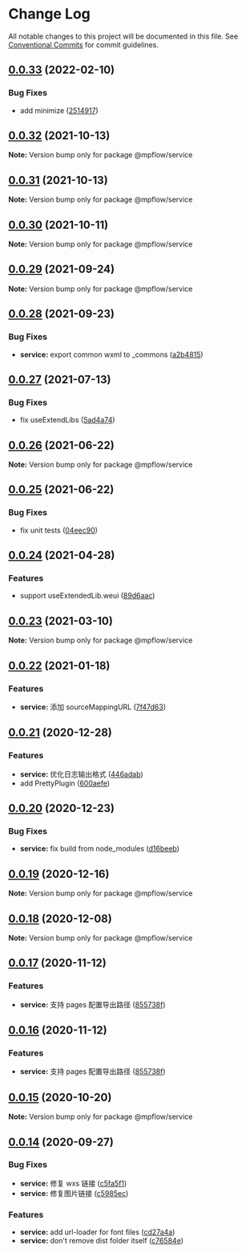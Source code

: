 # Change Log

All notable changes to this project will be documented in this file.
See [Conventional Commits](https://conventionalcommits.org) for commit guidelines.

## [0.0.33](https://github.com/wechat-miniprogram/mpflow/compare/@mpflow/service@0.0.32...@mpflow/service@0.0.33) (2022-02-10)

### Bug Fixes

- add minimize ([2514917](https://github.com/wechat-miniprogram/mpflow/commit/2514917ee9cdb1b8dabf0829e299ea90f86d9fc9))

## [0.0.32](https://github.com/wechat-miniprogram/mpflow/compare/@mpflow/service@0.0.31...@mpflow/service@0.0.32) (2021-10-13)

**Note:** Version bump only for package @mpflow/service

## [0.0.31](https://github.com/wechat-miniprogram/mpflow/compare/@mpflow/service@0.0.30...@mpflow/service@0.0.31) (2021-10-13)

**Note:** Version bump only for package @mpflow/service

## [0.0.30](https://github.com/wechat-miniprogram/mpflow/compare/@mpflow/service@0.0.29...@mpflow/service@0.0.30) (2021-10-11)

**Note:** Version bump only for package @mpflow/service

## [0.0.29](https://github.com/wechat-miniprogram/mpflow/compare/@mpflow/service@0.0.28...@mpflow/service@0.0.29) (2021-09-24)

**Note:** Version bump only for package @mpflow/service

## [0.0.28](https://github.com/wechat-miniprogram/mpflow/compare/@mpflow/service@0.0.27...@mpflow/service@0.0.28) (2021-09-23)

### Bug Fixes

- **service:** export common wxml to \_commons ([a2b4815](https://github.com/wechat-miniprogram/mpflow/commit/a2b48151cd5df9b5ceaff8ea11535d936fb133ef))

## [0.0.27](https://github.com/wechat-miniprogram/mpflow/compare/@mpflow/service@0.0.26...@mpflow/service@0.0.27) (2021-07-13)

### Bug Fixes

- fix useExtendLibs ([5ad4a74](https://github.com/wechat-miniprogram/mpflow/commit/5ad4a747d31e278f7aea80cf9bd2d6a3d11a212a))

## [0.0.26](https://github.com/wechat-miniprogram/mpflow/compare/@mpflow/service@0.0.25...@mpflow/service@0.0.26) (2021-06-22)

**Note:** Version bump only for package @mpflow/service

## [0.0.25](https://github.com/wechat-miniprogram/mpflow/compare/@mpflow/service@0.0.24...@mpflow/service@0.0.25) (2021-06-22)

### Bug Fixes

- fix unit tests ([04eec90](https://github.com/wechat-miniprogram/mpflow/commit/04eec90c9106015328db4682eee86b85f46a78b6))

## [0.0.24](https://github.com/wechat-miniprogram/mpflow/compare/@mpflow/service@0.0.23...@mpflow/service@0.0.24) (2021-04-28)

### Features

- support useExtendedLib.weui ([89d6aac](https://github.com/wechat-miniprogram/mpflow/commit/89d6aac7f28c4e1f233849dcafaa12c85abc9625))

## [0.0.23](https://github.com/wechat-miniprogram/mpflow/compare/@mpflow/service@0.0.22...@mpflow/service@0.0.23) (2021-03-10)

**Note:** Version bump only for package @mpflow/service

## [0.0.22](https://github.com/wechat-miniprogram/mpflow/compare/@mpflow/service@0.0.21...@mpflow/service@0.0.22) (2021-01-18)

### Features

- **service:** 添加 sourceMappingURL ([7f47d63](https://github.com/wechat-miniprogram/mpflow/commit/7f47d63088ba6eb5433062152c7439c67e341b2d))

## [0.0.21](https://github.com/wechat-miniprogram/mpflow/compare/@mpflow/service@0.0.20...@mpflow/service@0.0.21) (2020-12-28)

### Features

- **service:** 优化日志输出格式 ([446adab](https://github.com/wechat-miniprogram/mpflow/commit/446adab677bd670c970ac1da2a3779c2b1a2c3eb))
- add PrettyPlugin ([600aefe](https://github.com/wechat-miniprogram/mpflow/commit/600aefecfa9a54f2f7cce73fa080f1dd6a76e81a))

## [0.0.20](https://github.com/wechat-miniprogram/mpflow/compare/@mpflow/service@0.0.19...@mpflow/service@0.0.20) (2020-12-23)

### Bug Fixes

- **service:** fix build from node_modules ([d16beeb](https://github.com/wechat-miniprogram/mpflow/commit/d16beeb3cc3c4e3c1e66d759527c744724da4755))

## [0.0.19](https://github.com/wechat-miniprogram/mpflow/compare/@mpflow/service@0.0.18...@mpflow/service@0.0.19) (2020-12-16)

**Note:** Version bump only for package @mpflow/service

## [0.0.18](https://github.com/wechat-miniprogram/mpflow/compare/@mpflow/service@0.0.17...@mpflow/service@0.0.18) (2020-12-08)

**Note:** Version bump only for package @mpflow/service

## [0.0.17](https://github.com/wechat-miniprogram/mpflow/compare/@mpflow/service@0.0.15...@mpflow/service@0.0.17) (2020-11-12)

### Features

- **service:** 支持 pages 配置导出路径 ([855738f](https://github.com/wechat-miniprogram/mpflow/commit/855738f8a445fe0a841e1cfb352eda3ec1b9dad4))

## [0.0.16](https://github.com/wechat-miniprogram/mpflow/compare/@mpflow/service@0.0.15...@mpflow/service@0.0.16) (2020-11-12)

### Features

- **service:** 支持 pages 配置导出路径 ([855738f](https://github.com/wechat-miniprogram/mpflow/commit/855738f8a445fe0a841e1cfb352eda3ec1b9dad4))

## [0.0.15](https://github.com/wechat-miniprogram/mpflow/compare/@mpflow/service@0.0.14...@mpflow/service@0.0.15) (2020-10-20)

**Note:** Version bump only for package @mpflow/service

## [0.0.14](https://github.com/wechat-miniprogram/mpflow/compare/@mpflow/service@0.0.13...@mpflow/service@0.0.14) (2020-09-27)

### Bug Fixes

- **service:** 修复 wxs 链接 ([c5fa5f1](https://github.com/wechat-miniprogram/mpflow/commits/c5fa5f12b3c07074f091803b88fa9f46cc963eca))
- **service:** 修复图片链接 ([c5985ec](https://github.com/wechat-miniprogram/mpflow/commits/c5985ecd719ea8940f0a0377d30858ac78803530))

### Features

- **service:** add url-loader for font files ([cd27a4a](https://github.com/wechat-miniprogram/mpflow/commits/cd27a4a8e8b0bed90529f30fdc835b5941e677c4))
- **service:** don't remove dist folder itself ([c76584e](https://github.com/wechat-miniprogram/mpflow/commits/c76584e98454fdbfc86bf0ab57f6e61fa69a4caa))
